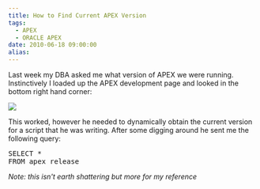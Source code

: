 ```yaml
---
title: How to Find Current APEX Version
tags:
  - APEX
  - ORACLE APEX
date: 2010-06-18 09:00:00
alias:
---
```


Last week my DBA asked me what version of APEX we were running. Instinctively I loaded up the APEX development page and looked in the bottom right hand corner:

[![](http://2.bp.blogspot.com/_33EF80fk9sM/TBbeBbiAPWI/AAAAAAAADxI/IL9fU9eZADA/s400/apex_version.jpg)](http://2.bp.blogspot.com/_33EF80fk9sM/TBbeBbiAPWI/AAAAAAAADxI/IL9fU9eZADA/s1600/apex_version.jpg)

This worked, however he needed to dynamically obtain the current version for a script that he was writing. After some digging around he sent me the following query:
<pre class="brush: sql;">
SELECT * 
FROM apex_release
</pre>
<span style="font-style:italic;">Note: this isn't earth shattering but more for my reference</span>